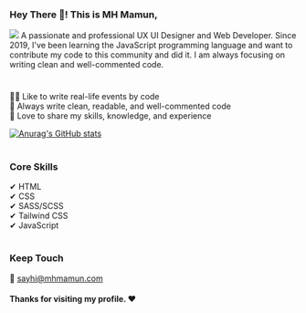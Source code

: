 ### Hey There 👋! This is MH Mamun,
<img src="https://mhmamun.com/wp-content/uploads/2024/02/github-profile-banner.jpg" />
A passionate and professional UX UI Designer and Web Developer. Since 2019, I've been learning the JavaScript programming language and want to contribute my code to this community and did it. I am always focusing on writing clean and well-commented code. <br/>

# <!-- omit in toc -->
👨‍💻 Like to write real-life events by code <br/>
💬 Always write clean, readable, and well-commented code <br/>
🤝 Love to share my skills, knowledge, and experience <br/>

[![Anurag's GitHub stats](https://github-readme-stats.vercel.app/api?username=mhmamundots)](https://github.com/mhmamundots/github-readme-stats)

# <!-- omit in toc -->

### Core Skills 
✔ HTML <br/>
✔ CSS <br/>
✔ SASS/SCSS <br/>
✔ Tailwind CSS <br/>
✔ JavaScript <br/>

# <!-- omit in toc -->

### Keep Touch
📧 <a href="mailto:sayhi@mhmamun.com">sayhi@mhmamun.com</a> <br/>


<!--
- 🤔 I’m looking for help with ...
-  Ask me about ...
- 📫 How to reach me: ...
- 😄 Pronouns: ...
- ⚡ Fun fact: ...
> [!IMPORTANT]\
📞 <a href="tel:+8801987835636">+880 1987835636</a> <br/>


### Professional Skills 
✔ React JS <br/>
✔ Next JS <br/>
✔ Redux JS <br/>
✔ Express JS <br/>
✔ Node JS <br/>
✔ MongoDB with Mongoose <br/>
✔ RESTful APIs <br/>

-->

#### Thanks for visiting my profile. :heart:
